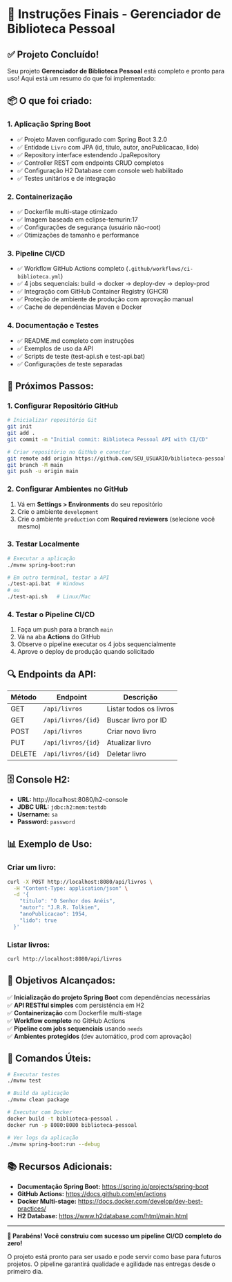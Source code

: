 # 🎯 Instruções Finais - Gerenciador de Biblioteca Pessoal

## ✅ Projeto Concluído!

Seu projeto **Gerenciador de Biblioteca Pessoal** está completo e pronto para uso! Aqui está um resumo do que foi implementado:

## 📦 O que foi criado:

### 1. **Aplicação Spring Boot**
- ✅ Projeto Maven configurado com Spring Boot 3.2.0
- ✅ Entidade `Livro` com JPA (id, titulo, autor, anoPublicacao, lido)
- ✅ Repository interface estendendo JpaRepository
- ✅ Controller REST com endpoints CRUD completos
- ✅ Configuração H2 Database com console web habilitado
- ✅ Testes unitários e de integração

### 2. **Containerização**
- ✅ Dockerfile multi-stage otimizado
- ✅ Imagem baseada em eclipse-temurin:17
- ✅ Configurações de segurança (usuário não-root)
- ✅ Otimizações de tamanho e performance

### 3. **Pipeline CI/CD**
- ✅ Workflow GitHub Actions completo (`.github/workflows/ci-biblioteca.yml`)
- ✅ 4 jobs sequenciais: build → docker → deploy-dev → deploy-prod
- ✅ Integração com GitHub Container Registry (GHCR)
- ✅ Proteção de ambiente de produção com aprovação manual
- ✅ Cache de dependências Maven e Docker

### 4. **Documentação e Testes**
- ✅ README.md completo com instruções
- ✅ Exemplos de uso da API
- ✅ Scripts de teste (test-api.sh e test-api.bat)
- ✅ Configurações de teste separadas

## 🚀 Próximos Passos:

### 1. **Configurar Repositório GitHub**
```bash
# Inicializar repositório Git
git init
git add .
git commit -m "Initial commit: Biblioteca Pessoal API with CI/CD"

# Criar repositório no GitHub e conectar
git remote add origin https://github.com/SEU_USUARIO/biblioteca-pessoal.git
git branch -M main
git push -u origin main
```

### 2. **Configurar Ambientes no GitHub**
1. Vá em **Settings > Environments** do seu repositório
2. Crie o ambiente `development`
3. Crie o ambiente `production` com **Required reviewers** (selecione você mesmo)

### 3. **Testar Localmente**
```bash
# Executar a aplicação
./mvnw spring-boot:run

# Em outro terminal, testar a API
./test-api.bat  # Windows
# ou
./test-api.sh   # Linux/Mac
```

### 4. **Testar o Pipeline CI/CD**
1. Faça um push para a branch `main`
2. Vá na aba **Actions** do GitHub
3. Observe o pipeline executar os 4 jobs sequencialmente
4. Aprove o deploy de produção quando solicitado

## 🔍 Endpoints da API:

| Método | Endpoint | Descrição |
|--------|----------|-----------|
| GET | `/api/livros` | Listar todos os livros |
| GET | `/api/livros/{id}` | Buscar livro por ID |
| POST | `/api/livros` | Criar novo livro |
| PUT | `/api/livros/{id}` | Atualizar livro |
| DELETE | `/api/livros/{id}` | Deletar livro |

## 🗄️ Console H2:
- **URL:** http://localhost:8080/h2-console
- **JDBC URL:** `jdbc:h2:mem:testdb`
- **Username:** `sa`
- **Password:** `password`

## 📊 Exemplo de Uso:

### Criar um livro:
```bash
curl -X POST http://localhost:8080/api/livros \
  -H "Content-Type: application/json" \
  -d '{
    "titulo": "O Senhor dos Anéis",
    "autor": "J.R.R. Tolkien",
    "anoPublicacao": 1954,
    "lido": true
  }'
```

### Listar livros:
```bash
curl http://localhost:8080/api/livros
```

## 🎉 Objetivos Alcançados:

✅ **Inicialização do projeto Spring Boot** com dependências necessárias  
✅ **API RESTful simples** com persistência em H2  
✅ **Containerização** com Dockerfile multi-stage  
✅ **Workflow completo** no GitHub Actions  
✅ **Pipeline com jobs sequenciais** usando `needs`  
✅ **Ambientes protegidos** (dev automático, prod com aprovação)  

## 🔧 Comandos Úteis:

```bash
# Executar testes
./mvnw test

# Build da aplicação
./mvnw clean package

# Executar com Docker
docker build -t biblioteca-pessoal .
docker run -p 8080:8080 biblioteca-pessoal

# Ver logs da aplicação
./mvnw spring-boot:run --debug
```

## 📚 Recursos Adicionais:

- **Documentação Spring Boot:** https://spring.io/projects/spring-boot
- **GitHub Actions:** https://docs.github.com/en/actions
- **Docker Multi-stage:** https://docs.docker.com/develop/dev-best-practices/
- **H2 Database:** https://www.h2database.com/html/main.html

---

**🎊 Parabéns! Você construiu com sucesso um pipeline CI/CD completo do zero!**

O projeto está pronto para ser usado e pode servir como base para futuros projetos. O pipeline garantirá qualidade e agilidade nas entregas desde o primeiro dia.
